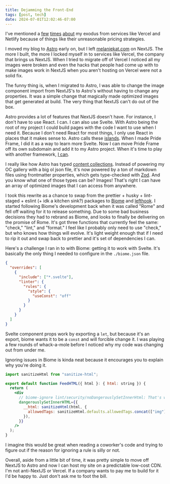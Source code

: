 ```yaml
---
title: Dejamming the Front-End
tags: [post, tech]
date: 2024-07-01T12:02:46-07:00
---
```


I've mentioned a [few](https://melkat.blog/p/jamstack-hosting) [times](https://melkat.blog/p/unsafe-pricing) [about](https://melkat.blog/p/farewell-nextjs) my exodus from services like Vercel and Netlify because of things like their unreasonable pricing strategies.

I moved my blog to [Astro](https://astro.build) early on, but I left [melaniekat.com](https://melaniekat.com) on NextJS. The more I built, the more I locked myself in to services like Vercel, the company that brings us NextJS. When I tried to migrate off of Vercel I noticed all my images were broken and even the hacks that people had come up with to make images work in NextJS when you aren't hosting on Vercel were not a solid fix.

The funny thing is, when I migrated to Astro, I was able to change the image component import from NextJS's to Astro's without having to change any properties. It was a simple change that magically made optimized images that get generated at build. The very thing that NextJS can't do out of the box.

Astro provides a lot of features that NextJS doesn't have. For instance, I don't have to use React. I can. I can also use Svelte. With Astro being the root of my project I could build pages with the code I want to use when I need it. Because I don't need React for most things, I only use React in places that it makes sense to. Astro calls these [islands](https://docs.astro.build/en/concepts/islands/). When I made Pride Frame, I did it as a way to learn more Svelte. Now I can move Pride Frame off its own subdomain and add it to my Astro project. When it's time to play with another framework, [I can](https://docs.astro.build/en/guides/integrations-guide/).

I really like how Astro has typed [content collections](https://docs.astro.build/en/guides/content-collections/). Instead of powering my OC gallery with a big ol json file, it's now powered by a ton of markdown files using frontmatter properties, which gets type-checked with [Zod](https://docs.astro.build/en/guides/content-collections/#defining-datatypes-with-zod). And you know what one of those types can be? Images! That's right I can have an array of optimized images that I can access from anywhere.

I took this rewrite as a chance to swap from the prettier + husky + lint-staged + eslint (+ idk a kitchen sink?) packages to [Biome](https://biomejs.dev) and [lefthook](https://github.com/evilmartians/lefthook). I started following Biome's development back when it was called "Rome" and fell off waiting for it to release something. Due to some bad business decisions they had to rebrand as Biome, and looks to finally be delivering on the promise of Rome. It's got three functions that currently feel the same: "check," "lint," and "format." I feel like I probably only need to use "check," but who knows how things will evolve. It's light weight enough that if I need to rip it out and swap back to prettier and it's set of dependencies I can.

Here's a challenge I ran in to with Biome: getting it to work with Svelte. It's basically the only thing I needed to configure in the `./biome.json` file.

```json
{
  "overrides": [
    {
      "include": ["*.svelte"],
      "linter": {
        "rules": {
          "style": {
            "useConst": "off"
          }
        }
      }
    }
  ]
}
```

Svelte component props work by exporting a `let`, but because it's an export, biome wants it to be a `const` and will forcible change it. I was playing a few rounds of whack-a-mole before I noticed why my code was changing out from under me.

Ignoring issues in Biome is kinda neat because it encourages you to explain why you're doing it.

```jsx
import sanitizeHtml from "sanitize-html";

export default function FeedHTML({ html }: { html: string }) {
  return (
    <div
      // biome-ignore lint/security/noDangerouslySetInnerHtml: That's what the sanitizeHtml package is for
      dangerouslySetInnerHTML={{
        __html: sanitizeHtml(html, {
          allowedTags: sanitizeHtml.defaults.allowedTags.concat(["img"]),
        }),
      }}
    />
  );
}
```

I imagine this would be great when reading a coworker's code and trying to figure out if the reason for ignoring a rule is silly or not.

Overall, aside from a little bit of time, it was pretty simple to move off NextJS to Astro and now I can host my site on a predictable low-cost CDN. I'm not anti-NextJS or Vercel. If a company wants to pay me to build for it I'd be happy to. Just don't ask me to foot the bill.

